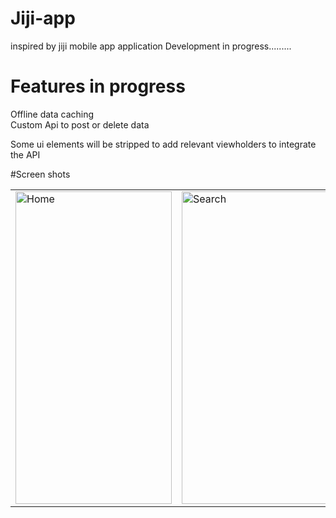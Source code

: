 # Jiji-app
inspired by jiji  mobile app application
Development in progress.........
# Features in progress
Offline data caching <br>
Custom Api to post or delete data<br>

Some ui elements will  be stripped to add relevant viewholders to integrate the API



#Screen shots


 <table align="center">
  <tr>
    <td><img src="https://user-images.githubusercontent.com/78819932/213650781-c9a3e8f9-091d-4366-af86-fc18a3458f57.png" alt="Home" style="width:250px;height:500px;"></td>
      <td><img src="https://user-images.githubusercontent.com/78819932/213650822-41b7f764-7a34-45ee-8d12-69e6c00de21f.png" alt="Search" style="width:250px;height:500px;"></td>
    
   
  </tr>
  
</table><br>


